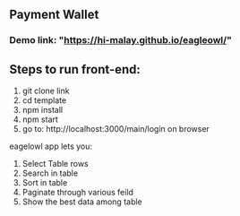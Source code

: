 ## Payment Wallet

### Demo link: "https://hi-malay.github.io/eagleowl/"


## Steps to run front-end:
1. git clone link 
2. cd template
3. npm install
4. npm start
5. go to: http://localhost:3000/main/login on browser

eagelowl app lets you:
1. Select Table rows
2. Search in table
3. Sort in table
4. Paginate through various feild
5. Show the best data among table

